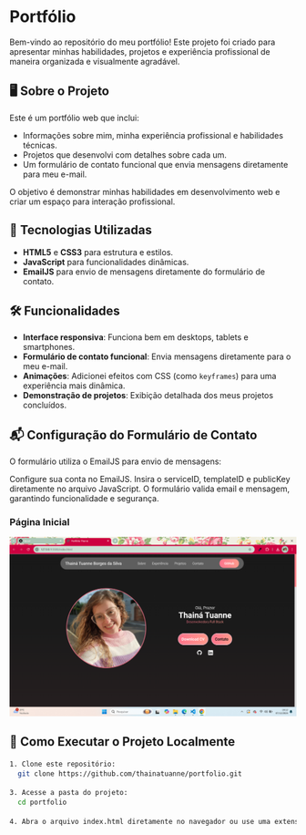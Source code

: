 # Portfólio
Bem-vindo ao repositório do meu portfólio! Este projeto foi criado para apresentar minhas habilidades, projetos e experiência profissional de maneira organizada e visualmente agradável.

## 🖥️ Sobre o Projeto

Este é um portfólio web que inclui:
- Informações sobre mim, minha experiência profissional e habilidades técnicas.
- Projetos que desenvolvi com detalhes sobre cada um.
- Um formulário de contato funcional que envia mensagens diretamente para meu e-mail.

O objetivo é demonstrar minhas habilidades em desenvolvimento web e criar um espaço para interação profissional.

## 🎨 Tecnologias Utilizadas

- **HTML5** e **CSS3** para estrutura e estilos.
- **JavaScript** para funcionalidades dinâmicas.
- **EmailJS** para envio de mensagens diretamente do formulário de contato.

## 🛠️ Funcionalidades

- **Interface responsiva**: Funciona bem em desktops, tablets e smartphones.
- **Formulário de contato funcional**: Envia mensagens diretamente para o meu e-mail.
- **Animações**: Adicionei efeitos com CSS (como `keyframes`) para uma experiência mais dinâmica.
- **Demonstração de projetos**: Exibição detalhada dos meus projetos concluídos.

## 📬 Configuração do Formulário de Contato

O formulário utiliza o EmailJS para envio de mensagens:

Configure sua conta no EmailJS.
Insira o serviceID, templateID e publicKey diretamente no arquivo JavaScript.
O formulário valida email e mensagem, garantindo funcionalidade e segurança.

### Página Inicial

[![Visualizar Portfólio](assets/image.png)](https://portfolio-gnd1hmzje-thainas-projects-5785f71e.vercel.app/)

## 🚀 Como Executar o Projeto Localmente

```bash
1. Clone este repositório:
  git clone https://github.com/thainatuanne/portfolio.git

3. Acesse a pasta do projeto:
  cd portfolio

4. Abra o arquivo index.html diretamente no navegador ou use uma extensão como Live Server no VS Code para executar localmente.

```
